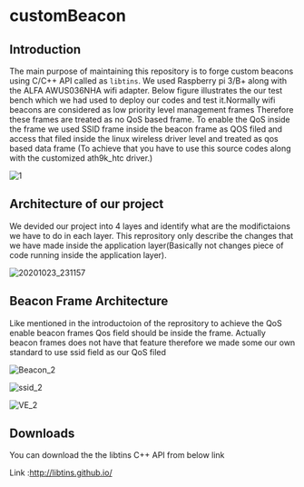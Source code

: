 # customBeacon

## Introduction

  The main purpose of maintaining this repository is to forge custom beacons using C/C++ API called as `libtins`. We used Raspberry pi 3/B+ along with the ALFA  AWUS036NHA wifi adapter. Below figure illustrates the our test bench which we had used to deploy our codes and test it.Normally wifi beacons are considered as low priority level management frames Therefore these frames are treated as no QoS based frame. To enable the QoS inside the frame we used SSID frame inside the beacon frame as QOS filed and access that filed inside the linux wireless driver level and treated as qos based data frame (To achieve that you have to use this source codes along with the customized ath9k_htc driver.) 
  
![1](https://user-images.githubusercontent.com/37435024/99192107-10c7b300-2797-11eb-9d43-1f1b5c9992b2.jpg)

## Architecture of our project

  We devided our project into 4 layes and identify what are the modifictaions we have to do in each layer. This reprository only describe the changes that we have made inside the application layer(Basically not changes piece of code running inside the application layer).  

![20201023_231157](https://user-images.githubusercontent.com/37435024/99192280-11ad1480-2798-11eb-962e-691e9c487041.jpg)

## Beacon Frame Architecture

  Like mentioned in the introductoion of the reprository to achieve the QoS enable beacon frames Qos field should be inside the frame. Actually beacon frames does not have that feature therefore we made some our own standard to use ssid field as our QoS filed

![Beacon_2](https://user-images.githubusercontent.com/37435024/99192577-87fe4680-2799-11eb-848b-5aab7ba74dc6.jpg)

![ssid_2](https://user-images.githubusercontent.com/37435024/99192993-065be800-279c-11eb-81ff-b1396528fe1f.jpg)

![VE_2](https://user-images.githubusercontent.com/37435024/99193071-8a15d480-279c-11eb-884d-87af618c1cd0.jpg)

## Downloads

You can download the the libtins C++ API from below link

Link :http://libtins.github.io/



